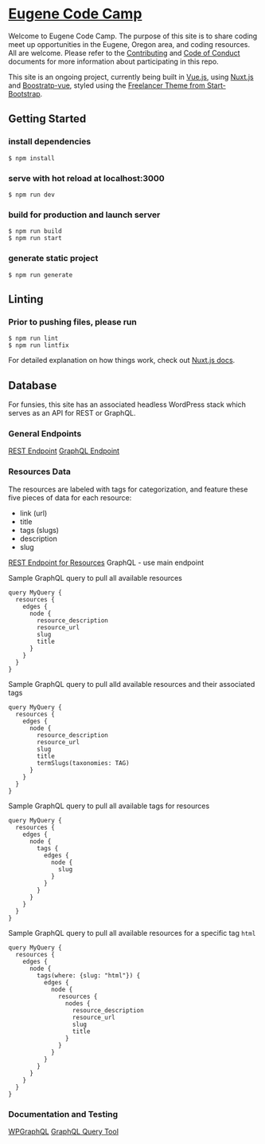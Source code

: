 # [Eugene Code Camp](https://eugenecodecamp.com/)

Welcome to Eugene Code Camp. The purpose of this site is to share coding meet up opportunities in the Eugene, Oregon area, and coding resources. All are welcome. Please refer to the [Contributing](https://github.com/EugeneCodeCamp/EugeneCodeCamp.github.io/blob/master/CONTRIBUTING.md) and [Code of Conduct](https://github.com/EugeneCodeCamp/EugeneCodeCamp.github.io/blob/master/CODE_OF_CONDUCT.md) documents for more information about participating in this repo.


This site is an ongoing project, currently being built in [Vue.js](https://vuejs.org/), using [Nuxt.js](https://nuxtjs.org/) and [Boostratp-vue](https://bootstrap-vue.js.org/), styled using the [Freelancer Theme from Start-Bootstrap](https://github.com/BlackrockDigital/startbootstrap-freelancer).

## Getting Started


### install dependencies
    $ npm install

### serve with hot reload at localhost:3000
    $ npm run dev

### build for production and launch server
    $ npm run build
    $ npm run start

### generate static project
    $ npm run generate

## Linting

### Prior to pushing files, please run
    $ npm run lint
    $ npm run lintfix

For detailed explanation on how things work, check out [Nuxt.js docs](https://nuxtjs.org).

## Database

For funsies, this site has an associated headless WordPress stack which serves as an API for REST or GraphQL.

### General Endpoints

[REST Endpoint](https://api.eugenecodecamp.com/wp-json/wp/v2/)
[GraphQL Endpoint](https://api.eugenecodecamp.com/graphql)

### Resources Data

The resources are labeled with tags for categorization, and feature these five pieces of data for each resource:
* link (url)
* title
* tags (slugs)
* description
* slug


[REST Endpoint for Resources](https://api.eugenecodecamp.com/wp-json/wp/v2/resources/)
GraphQL - use main endpoint

Sample GraphQL query to pull all available resources

```
query MyQuery {
  resources {
    edges {
      node {
        resource_description
        resource_url
        slug
        title
      }
    }
  }
}
```

Sample GraphQL query to pull alld available resources and their associated tags

```
query MyQuery {
  resources {
    edges {
      node {
        resource_description
        resource_url
        slug
        title
        termSlugs(taxonomies: TAG)
      }
    }
  }
}
```

Sample GraphQL query to pull all available tags for resources

```
query MyQuery {
  resources {
    edges {
      node {
        tags {
          edges {
            node {
              slug
            }
          }
        }
      }
    }
  }
}
```

Sample GraphQL query to pull all available resources for a specific tag `html`

```
query MyQuery {
  resources {
    edges {
      node {
        tags(where: {slug: "html"}) {
          edges {
            node {
              resources {
                nodes {
                  resource_description
                  resource_url
                  slug
                  title
                }
              }
            }
          }
        }
      }
    }
  }
}
```

### Documentation and Testing

[WPGraphQL](https://docs.wpgraphql.com/)
[GraphQL Query Tool](https://lucasconstantino.github.io/graphiql-online/)